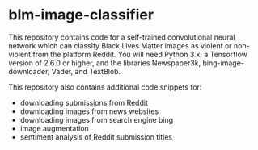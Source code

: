 # blm-image-classifier

This repository contains code for a self-trained convolutional neural network which can classify Black Lives Matter images as violent or non-violent from the platform Reddit.
You will need Python 3.x, a Tensorflow version of 2.6.0 or higher, and the libraries Newspaper3k, bing-image-downloader, Vader, and TextBlob.

This repository also contains additional code snippets for:

* downloading submissions from Reddit
* downloading images from news websites
* downloading images from search engine bing
* image augmentation
* sentiment analysis of Reddit submission titles



